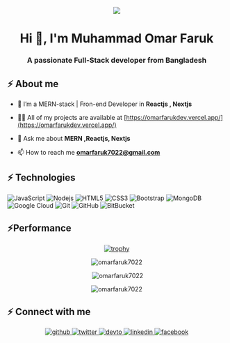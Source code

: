 <p align="center"><img src="https://i.ibb.co/25Dmb9C/cover.png"/></p>
<h1 align="center">Hi 👋, I'm Muhammad Omar Faruk</h1>
<h3 align="center">A passionate Full-Stack developer from Bangladesh</h3>



  

## ⚡ About me 

- 🌱 I’m a MERN-stack | Fron-end Developer in **Reactjs , Nextjs**

- 👨‍💻 All of my projects are available at [https://omarfarukdev.vercel.app/](https://omarfarukdev.vercel.app/)

- 💬 Ask me about **MERN ,Reactjs, Nextjs**

- 📫 How to reach me **omarfaruk7022@gmail.com**


## ⚡ Technologies

![JavaScript](https://img.shields.io/badge/-JavaScript-black?style=flat-square&logo=javascript)
![Nodejs](https://img.shields.io/badge/-Nodejs-black?style=flat-square&logo=Node.js)
![HTML5](https://img.shields.io/badge/-HTML5-E34F26?style=flat-square&logo=html5&logoColor=white)
![CSS3](https://img.shields.io/badge/-CSS3-1572B6?style=flat-square&logo=css3)
![Bootstrap](https://img.shields.io/badge/-Bootstrap-563D7C?style=flat-square&logo=bootstrap)
![MongoDB](https://img.shields.io/badge/-MongoDB-black?style=flat-square&logo=mongodb)
![Google Cloud](https://img.shields.io/badge/Google%20Cloud-black?style=flat-square&logo=google-cloud)
![Git](https://img.shields.io/badge/-Git-black?style=flat-square&logo=git)
![GitHub](https://img.shields.io/badge/-GitHub-181717?style=flat-square&logo=github)
![BitBucket](https://img.shields.io/badge/-BitBucket-darkblue?style=flat-square&logo=bitbucket)

## ⚡Performance 

<div align="center">
  
  [![trophy](https://github-profile-trophy.vercel.app/?username=sciencepal&theme=juicyfresh&no-frame=true&row=1&&margin-w=20&no-bg=true)](https://github-profile-trophy.vercel.app/?username=sciencepal&theme=juicyfresh&no-frame=true&row=1&&margin-w=20&no-bg=true)
</div>

<p align="center"><img  src="https://github-readme-streak-stats.herokuapp.com/?user=omarfaruk7022&" alt="omarfaruk7022" /></p>

<p align="center" >&nbsp;<img src="https://github-readme-stats.vercel.app/api?username=omarfaruk7022&show_icons=true&locale=en" alt="omarfaruk7022" /></p>


<p align="center"><img  src="https://github-readme-stats.vercel.app/api/top-langs?username=omarfaruk7022&show_icons=true&locale=en&layout=compact" alt="omarfaruk7022" /></p>


## ⚡ Connect with me 
<div align="center">
<a href="https://github.com/omarfaruk7022" target="_blank">
<img src=https://img.shields.io/badge/github-%2324292e.svg?&style=for-the-badge&logo=github&logoColor=white alt=github style="margin-bottom: 5px;" />
</a>
<a href="https://twitter.com/Omar_Faruk_7022" target="_blank">
<img src=https://img.shields.io/badge/twitter-%2300acee.svg?&style=for-the-badge&logo=twitter&logoColor=white alt=twitter style="margin-bottom: 5px;" />
</a>
<a href="https://omarfarukdev.vercel.app/" target="_blank">
<img src=https://img.shields.io/badge/dev.to-%2308090A.svg?&style=for-the-badge&logo=dev.to&logoColor=white alt=devto style="margin-bottom: 5px;" />
</a>
<a href="https://www.linkedin.com/in/md-omar-faruk7022/" target="_blank">
<img src=https://img.shields.io/badge/linkedin-%231E77B5.svg?&style=for-the-badge&logo=linkedin&logoColor=white alt=linkedin style="margin-bottom: 5px;" />
</a>
<a href="https://www.facebook.com/omar.faruk.7022" target="_blank">
<img src=https://img.shields.io/badge/facebook-%232E87FB.svg?&style=for-the-badge&logo=facebook&logoColor=white alt=facebook style="margin-bottom: 5px;" />
</a>

</div>  
